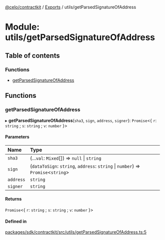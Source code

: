[@celo/contractkit](../README.md) / [Exports](../modules.md) / utils/getParsedSignatureOfAddress

# Module: utils/getParsedSignatureOfAddress

## Table of contents

### Functions

- [getParsedSignatureOfAddress](utils_getParsedSignatureOfAddress.md#getparsedsignatureofaddress)

## Functions

### getParsedSignatureOfAddress

▸ **getParsedSignatureOfAddress**(`sha3`, `sign`, `address`, `signer`): `Promise`\<\{ `r`: `string` ; `s`: `string` ; `v`: `number`  }\>

#### Parameters

| Name | Type |
| :------ | :------ |
| `sha3` | (...`val`: `Mixed`[]) => ``null`` \| `string` |
| `sign` | (`dataToSign`: `string`, `address`: `string` \| `number`) => `Promise`\<`string`\> |
| `address` | `string` |
| `signer` | `string` |

#### Returns

`Promise`\<\{ `r`: `string` ; `s`: `string` ; `v`: `number`  }\>

#### Defined in

[packages/sdk/contractkit/src/utils/getParsedSignatureOfAddress.ts:5](https://github.com/celo-org/developer-tooling/blob/master/packages/sdk/contractkit/src/utils/getParsedSignatureOfAddress.ts#L5)
